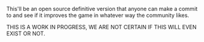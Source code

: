 This'll be an open source definitive version that anyone can make a commit to and see if it improves the game in whatever way the community likes.

THIS IS A WORK IN PROGRESS, WE ARE NOT CERTAIN IF THIS WILL EVEN EXIST OR NOT.
